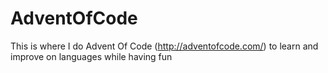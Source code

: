 # AdventOfCode
This is where I do Advent Of Code (http://adventofcode.com/) to learn and improve on languages while having fun



